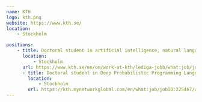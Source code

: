 ```yaml
---
name: KTH
logo: kth.png
website: https://www.kth.se/
location:
    - Stockholm

positions:
    - title: Doctoral student in artificial intelligence, natural language processing
      location:
          - Stockholm
      url: https://www.kth.se/en/om/work-at-kth/lediga-jobb/what:job/jobID:225194/where:4/
      - title: Doctoral student in Deep Probabilistic Programming Languages
        location:
            - Stockholm
        url: https://kth.mynetworkglobal.com/en/what:job/jobID:225467/where:31/
---
```

